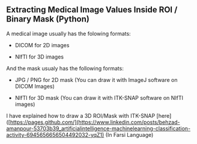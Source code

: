 ## Extracting Medical Image Values Inside ROI / Binary Mask (Python) 

A medical image usually has the folowing formats:

  - DICOM for 2D images
  
  - NIfTI for 3D images

And the mask usualy has the following formats:

  - JPG / PNG for 2D mask (You can draw it with ImageJ software on DICOM Images)

  - NIfTI for 3D mask (You can draw it with ITK-SNAP software on NIfTI images)

I have explained how to draw a 3D ROI/Mask with ITK-SNAP [here]([https://pages.github.com/](https://www.linkedin.com/posts/behzad-amanpour-53703b39_artificialintelligence-machinelearning-classification-activity-6945656656504492032-yqZ1) (In Farsi Language)
